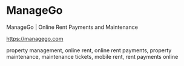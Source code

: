 # ManageGo

ManageGo | Online Rent Payments and Maintenance

https://managego.com

property management, online rent, online rent payments, property maintenance, maintenance tickets, mobile rent, rent payments online
